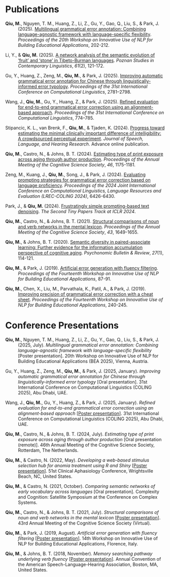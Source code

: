 # Publications

<p style="padding-left: 40px; text-indent: -40px;"><strong>Qiu, M.</strong>, Nguyen, T. M., Huang, Z., Li, Z., Gu, Y., Gao, Q., Liu, S., & Park, J. (2025). <a href="https://aclanthology.org/anthology-files/pdf/bea/2025.bea-1.15.pdf">Multilingual grammatical error annotation: Combining language-agnostic framework with language-specific flexibility</a>. <em>Proceedings of the 20th Workshop on Innovative Use of NLP for Building Educational Applications</em>, 202-212.</p>

<p style="padding-left: 40px; text-indent: -40px;">Li, Y., & <strong>Qiu, M.</strong> (2025). <a href="https://doi.org/10.1515/psicl-2024-0024">A network analysis of the semantic evolution of ‘fruit’ and ‘stone’ in
Tibeto-Burman languages</a>. <em>Poznan Studies in Contemporary Linguistics</em>, <em>61</em>(2), 121-172.</p>

<p style="padding-left: 40px; text-indent: -40px;">Gu, Y., Huang, Z., Zeng, M., <strong>Qiu, M.</strong>, & Park, J. (2025). <a href="https://aclanthology.org/2025.coling-main.189/">Improving automatic grammatical error annotation for Chinese through linguistically-informed error typology</a>. <em>Proceedings of the 31st International Conference on Computational Linguistics</em>, 2781–2798.</p>

<p style="padding-left: 40px; text-indent: -40px;">Wang, J., <strong>Qiu, M.</strong>, Gu, Y., Huang, Z., & Park, J. (2025). <a href="https://aclanthology.org/2025.coling-main.52/">Refined evaluation for end-to-end grammatical error correction using an alignment-based approach</a>. <em>Proceedings of the 31st International Conference on Computational Linguistics</em>, 774–785.</p>

<p style="padding-left: 40px; text-indent: -40px;">Stipancic, K. L., van Brenk, F., <strong>Qiu, M.</strong>, & Tjaden, K. (2024). <a href="https://doi.org/10.1044/2024_JSLHR-24-00354">Progress toward estimating the minimal clinically important difference of intelligibility: A crowdsourced perceptual experiment</a>. <em>Journal of Speech, Language, and Hearing Research</em>. Advance online publication.</p>

<p style="padding-left: 40px; text-indent: -40px;"><strong>Qiu, M.</strong>, Castro, N., & Johns, B. T. (2024). <a href="https://escholarship.org/uc/item/41z38291">Estimating type of print exposure across aging through author production</a>. <em>Proceedings of the Annual Meeting of the Cognitive Science Society</em>, <em>46</em>, 1175-1181.</p>

<p style="padding-left: 40px; text-indent: -40px;">Zeng, M., Kuang, J., <strong>Qiu, M.</strong>, Song, J., & Park, J. (2024). <a href="https://aclanthology.org/2024.lrec-main.569">Evaluating prompting strategies for grammatical error correction based on language proficiency</a>. <em>Proceedings of the 2024 Joint International Conference on Computational Linguistics, Language Resources and Evaluation (LREC-COLING 2024)</em>, 6426-6430.</p>

<p style="padding-left: 40px; text-indent: -40px;">Park, J., & <strong>Qiu, M.</strong> (2024). <a href="https://openreview.net/pdf?id=XlJRjhIkNi">Frustratingly simple prompting-based text denoising</a>. <em>The Second Tiny Papers Track at ICLR 2024</em>.</p>

<p style="padding-left: 40px; text-indent: -40px;"><strong>Qiu, M.</strong>, Castro, N., & Johns, B. T. (2021). <a href="https://escholarship.org/uc/item/4b20s6wp">Structural comparisons of noun and verb networks in the mental lexicon</a>. <em>Proceedings of the Annual Meeting of the Cognitive Science Society</em>, <em>43</em>, 1649-1655.</p>

<p style="padding-left: 40px; text-indent: -40px;"><strong>Qiu, M.</strong>, & Johns, B. T. (2020). <a href="https://rdcu.be/bZaKR">Semantic diversity in paired-associate learning: Further evidence for the information accumulation perspective of cognitive aging</a>. <em>Psychonomic Bulletin & Review</em>, <em>27</em>(1), 114-121.</p>

<p style="padding-left: 40px; text-indent: -40px;"><strong>Qiu, M.</strong>, & Park, J. (2019). <a href="https://www.aclweb.org/anthology/W19-4408">Artificial error generation with fluency filtering</a>. <em>Proceedings of the Fourteenth Workshop on Innovative Use of NLP for Building Educational Applications</em>, 87-91.</p>

<p style="padding-left: 40px; text-indent: -40px;"><strong>Qiu, M.</strong>, Chen, X., Liu, M., Parvathala, K., Patil, A., & Park, J. (2019). <a href="https://www.aclweb.org/anthology/W19-4425">Improving precision of grammatical error correction with a cheat sheet</a>. <em>Proceedings of the Fourteenth Workshop on Innovative Use of NLP for Building Educational Applications</em>, 240-245.</p>

# Conference Presentations

<p style="padding-left: 40px; text-indent: -40px;"><strong>Qiu, M.</strong>, Nguyen, T. M., Huang, Z., Li, Z., Gu, Y., Gao, Q., Liu, S., & Park, J. (2025, July). <em>Multilingual grammatical error annotation: Combining language-agnostic framework with language-specific flexibility</em> [Poster presentation]. 20th Workshop on Innovative Use of NLP for Building Educational Applications (BEA 2025), Vienna, Austria.</p>

<p style="padding-left: 40px; text-indent: -40px;">Gu, Y., Huang, Z., Zeng, M., <strong>Qiu, M.</strong>, & Park, J. (2025, January). <em>Improving automatic grammatical error annotation for Chinese through linguistically-informed error typology</em> [Oral presentation]. 31st International Conference on Computational Linguistics (COLING 2025), Abu Dhabi, UAE.</p>

<p style="padding-left: 40px; text-indent: -40px;">Wang, J., <strong>Qiu, M.</strong>, Gu, Y., Huang, Z., & Park, J. (2025, January). <em>Refined evaluation for end-to-end grammatical error correction using an alignment-based approach</em> [<a href="/pubs/wang_etal_2025_refined_poster.pdf">Poster presentation</a>]. 31st International Conference on Computational Linguistics (COLING 2025), Abu Dhabi, UAE.</p>

<p style="padding-left: 40px; text-indent: -40px;"><strong>Qiu, M.</strong>, Castro, N., & Johns, B. T. (2024, July). <em>Estimating type of print exposure across aging through author production</em> [Oral presentation (remote)]. 46th Annual Meeting of the Cognitive Science Society, Rotterdam, The Netherlands.</p>

<p style="padding-left: 40px; text-indent: -40px;"><strong>Qiu, M.</strong>, & Castro, N. (2022, May). <em>Developing a web-based stimulus selection hub for anomia treatment using R and Shiny</em> [<a href="/pubs/qiu_castro_2022_developing_poster.pdf">Poster presentation</a>]. 51st Clinical Aphasiology Conference, Wrightsville Beach, NC, United States.</p>

<p style="padding-left: 40px; text-indent: -40px;"><strong>Qiu, M.</strong>, & Castro, N. (2021, October). <em>Comparing semantic networks of early vocabulary across languages</em> [Oral presentation]. Complexity and Cognition: Satellite Symposium at the Conference on Complex Systems.</p>

<p style="padding-left: 40px; text-indent: -40px;"><strong>Qiu, M.</strong>, Castro, N., & Johns, B. T. (2021, July). <em>Structural comparisons of noun and verb networks
in the mental lexicon</em> [<a href="/pubs/qiu_etal_2021_structural_poster.pdf">Poster presentation</a>]. 43rd Annual Meeting of the Cognitive Science Society (Virtual).</p>

<p style="padding-left: 40px; text-indent: -40px;"><strong>Qiu, M.</strong>, & Park, J. (2019, August). <em>Artificial error generation with fluency filtering</em> [<a href="/pubs/qiu_park_2019_artificial_poster.pdf">Poster presentation</a>]. 14th Workshop on Innovative Use of NLP for Building Educational Applications, Florence, Italy.</p>

<p style="padding-left: 40px; text-indent: -40px;"><strong>Qiu, M.</strong>, & Johns, B. T. (2018, November). <em>Memory searching pathway underlying verb fluency</em> [<a href="/pubs/qiu_johns_2018_memory_poster.pdf">Poster presentation</a>]. Annual Convention of the American Speech-Language-Hearing Association, Boston, MA, United States.</p>
